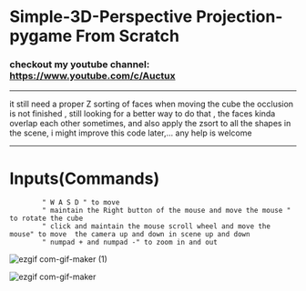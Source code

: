 # Simple-3D-Perspective Projection-pygame From Scratch
 
### checkout my youtube channel: https://www.youtube.com/c/Auctux
---

it still need a proper Z sorting of faces when moving the cube the occlusion is not finished , still looking for a better way to do that , the faces kinda overlap each other sometimes,
and also apply the zsort to all the shapes in the scene, i might improve this code later,... any help is welcome

---
# Inputs(Commands)
            " W A S D " to move
            " maintain the Right button of the mouse and move the mouse " to rotate the cube
            " click and maintain the mouse scroll wheel and move the mouse" to move  the camera up and down in scene up and down
            " numpad + and numpad -" to zoom in and out 

![ezgif com-gif-maker (1)](https://user-images.githubusercontent.com/48150537/119762345-2139b280-becb-11eb-986b-4a8efca0b402.gif)

![ezgif com-gif-maker](https://user-images.githubusercontent.com/48150537/119512227-c00dc400-bd90-11eb-8643-0298be8bd933.gif)


